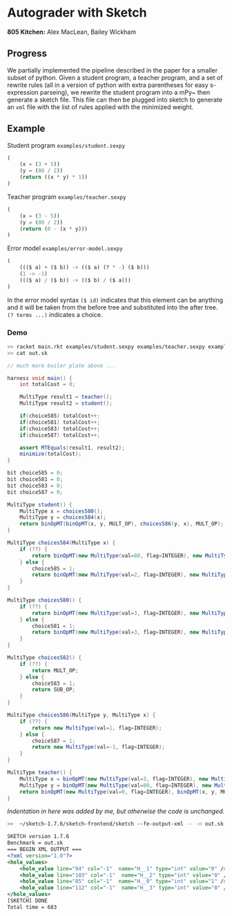 # Autograder with Sketch
**805 Kitchen:** Alex MacLean, Bailey Wickham

## Progress

We partially implemented the pipeline described in the paper for a smaller subset of python. Given a student program, a teacher program, and a set of rewrite rules (all in a version of python with extra parentheses for easy s-expression parseing), we rewrite the student program into a mPy~ then generate a sketch file. This file can then be plugged into sketch to generate an `xml` file with the list of rules applied with the minimized weight.




## Example
Student program `examples/student.sexpy`
```py
(
    (x = (3 + 5))
    (y = (80 / 2))
    (return ((x * y) * 1))
)
```
Teacher program `examples/teacher.sexpy`
```py
(
    (x = (3 - 5))
    (y = (80 / 2))
    (return (0 - (x * y)))
)
```
Error model `examples/error-model.sexpy`
```py
(
    ((($ a) + ($ b)) -> (($ a) (? * -) ($ b)))
    (1 -> -1)
    ((($ a) / ($ b)) -> (($ b) / ($ a)))
)
```
In the error model syntax `($ id)` indicates that this element can be anything and it will be taken from the before tree and substituted into the after tree.
`(? terms ...)` indicates a choice.

### Demo
```bash
>> racket main.rkt examples/student.sexpy examples/teacher.sexpy examples/error-model.sexpy > out.sk
>> cat out.sk
```
```java
// much more boiler plate above ...

harness void main() {
    int totalCost = 0;

    MultiType result1 = teacher();
    MultiType result2 = student();

    if(choice585) totalCost++;
    if(choice581) totalCost++;
    if(choice583) totalCost++;
    if(choice587) totalCost++;

    assert MTEquals(result1, result2);
    minimize(totalCost);
}

bit choice585 = 0;
bit choice581 = 0;
bit choice583 = 0;
bit choice587 = 0;

MultiType student() {
    MultiType x = choices580();
    MultiType y = choices584(x);
    return binOpMT(binOpMT(x, y, MULT_OP), choices586(y, x), MULT_OP);
}

MultiType choices584(MultiType x) {
    if (??) {
        return binOpMT(new MultiType(val=80, flag=INTEGER), new MultiType(val=2, flag=INTEGER), DIV_OP);
    } else {
        choice585 = 1;
        return binOpMT(new MultiType(val=2, flag=INTEGER), new MultiType(val=80, flag=INTEGER), DIV_OP);
    }
}

MultiType choices580() {
    if (??) {
        return binOpMT(new MultiType(val=3, flag=INTEGER), new MultiType(val=5, flag=INTEGER), ADD_OP);
    } else {
        choice581 = 1;
        return binOpMT(new MultiType(val=3, flag=INTEGER), new MultiType(val=5, flag=INTEGER), choices582());
    }
}

MultiType choices582() {
    if (??) {
        return MULT_OP;
    } else {
        choice583 = 1;
        return SUB_OP;
    }
}

MultiType choices586(MultiType y, MultiType x) {
    if (??) {
        return new MultiType(val=1, flag=INTEGER);
    } else {
        choice587 = 1;
        return new MultiType(val=-1, flag=INTEGER);
    }
}

MultiType teacher() {
    MultiType x = binOpMT(new MultiType(val=3, flag=INTEGER), new MultiType(val=5, flag=INTEGER), SUB_OP);
    MultiType y = binOpMT(new MultiType(val=80, flag=INTEGER), new MultiType(val=2, flag=INTEGER), DIV_OP);
    return binOpMT(new MultiType(val=0, flag=INTEGER), binOpMT(x, y, MULT_OP), SUB_OP);
}
```
*Indentation in here was added by me, but otherwise the code is unchanged.*
```bash
>>  ~/sketch-1.7.6/sketch-frontend/sketch --fe-output-xml -- -n out.sk
```
```xml
SKETCH version 1.7.6
Benchmark = out.sk
=== BEGIN XML OUTPUT ===
<?xml version="1.0"?>
<hole_values>
    <hole_value line="94" col="-1"  name="H__1" type="int" value="0" />
    <hole_value line="103" col="-1"  name="H__2" type="int" value="0" />
    <hole_value line="85" col="-1"  name="H__0" type="int" value="1" />
    <hole_value line="112" col="-1"  name="H__3" type="int" value="0" />
</hole_values>
[SKETCH] DONE
Total time = 683
```
